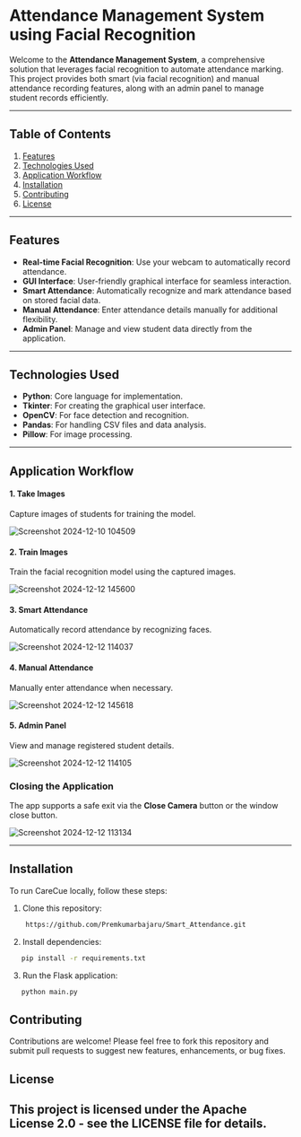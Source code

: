 
# Attendance Management System using Facial Recognition

Welcome to the **Attendance Management System**, a comprehensive solution that leverages facial recognition to automate attendance marking. This project provides both smart (via facial recognition) and manual attendance recording features, along with an admin panel to manage student records efficiently.

---

## Table of Contents
1. [Features](#features)  
2. [Technologies Used](#technologies-used)
3. [Application Workflow](#application-workflow) 
4. [Installation](#installation)  
5. [Contributing](#Contributing)  
6. [License](#license)  

---

## Features
- **Real-time Facial Recognition**: Use your webcam to automatically record attendance.  
- **GUI Interface**: User-friendly graphical interface for seamless interaction.  
- **Smart Attendance**: Automatically recognize and mark attendance based on stored facial data.  
- **Manual Attendance**: Enter attendance details manually for additional flexibility.  
- **Admin Panel**: Manage and view student data directly from the application.  

---

## Technologies Used
- **Python**: Core language for implementation.  
- **Tkinter**: For creating the graphical user interface.  
- **OpenCV**: For face detection and recognition.  
- **Pandas**: For handling CSV files and data analysis.  
- **Pillow**: For image processing.  

---
## Application Workflow

#### 1. Take Images  
Capture images of students for training the model.  


![Screenshot 2024-12-10 104509](https://github.com/user-attachments/assets/2dda9520-1d99-4fa8-9df2-21984e2978a5)

#### 2. Train Images  
Train the facial recognition model using the captured images.  


![Screenshot 2024-12-12 145600](https://github.com/user-attachments/assets/385a4e3d-a736-4050-9271-8e484de5ae8f)

#### 3. Smart Attendance  
Automatically record attendance by recognizing faces. 


![Screenshot 2024-12-12 114037](https://github.com/user-attachments/assets/2ad801e2-f75e-4a24-a6c0-d6254681544f)

#### 4. Manual Attendance  
Manually enter attendance when necessary.  


![Screenshot 2024-12-12 145618](https://github.com/user-attachments/assets/a29c0b6d-3f71-4b44-8737-730cc988cdf9)

#### 5. Admin Panel  
View and manage registered student details.


![Screenshot 2024-12-12 114105](https://github.com/user-attachments/assets/e6f5b4f9-2632-4c7f-bf50-1a962ad95aae)

### Closing the Application
The app supports a safe exit via the **Close Camera** button or the window close button.


![Screenshot 2024-12-12 113134](https://github.com/user-attachments/assets/e997b5b6-fba5-4560-993d-c041d4c9636f)

---


## Installation

To run CareCue locally, follow these steps:

1. Clone this repository:
```bash
    https://github.com/Premkumarbajaru/Smart_Attendance.git
```
2. Install dependencies:
```bash
   pip install -r requirements.txt
```
3. Run the Flask application:
```bash
   python main.py
```

## Contributing

Contributions are welcome! Please feel free to fork this repository and submit pull requests to suggest new features, enhancements, or bug fixes.

## License

This project is licensed under the Apache License 2.0 - see the LICENSE file for details.
---

